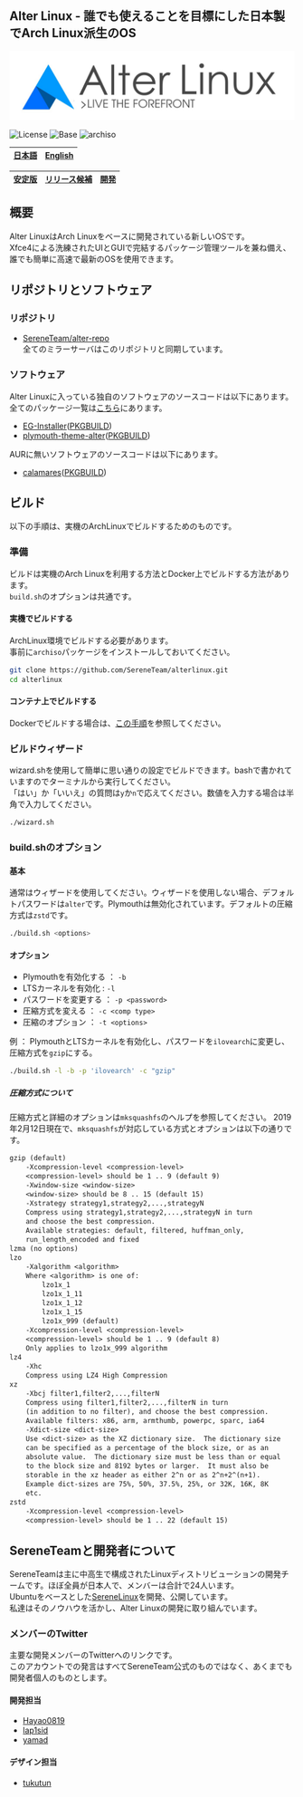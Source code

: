 
## Alter Linux - 誰でも使えることを目標にした日本製でArch Linux派生のOS

![AlterLogo](images/logo.png)

![License](https://img.shields.io/badge/LICENSE-GPL--3.0-blue?style=for-the-badge&logo=gnu)
![Base](https://img.shields.io/badge/BASE-ArchLinux-blue?style=for-the-badge&logo=arch-linux)
![archiso](https://img.shields.io/badge/archiso--version-43--1-blue?style=for-the-badge&logo=appveyor)

| [日本語](README_jp.md) | [English](README.md) |
|:-----:|:-----:|

| [安定版](https://github.com/SereneTeam/alterlinux/tree/master) | [リリース候補](https://github.com/SereneTeam/alterlinux/tree/dev-stable) | [開発](https://github.com/SereneTeam/alterlinux/tree/dev) |
|:-----:|:-----:|:-----:|

## 概要
  
Alter LinuxはArch Linuxをベースに開発されている新しいOSです。  
Xfce4による洗練されたUIとGUIで完結するパッケージ管理ツールを兼ね備え、誰でも簡単に高速で最新のOSを使用できます。  
  
 ## リポジトリとソフトウェア

### リポジトリ
- [SereneTeam/alter-repo](https://github.com/SereneTeam/alter-repo)  
全てのミラーサーバはこのリポジトリと同期しています。  


### ソフトウェア
Alter Linuxに入っている独自のソフトウェアのソースコードは以下にあります。
全てのパッケージ一覧は[こちら](https://github.com/SereneTeam/alterlinux/blob/master/packages.x86_64)にあります。

- [EG-Installer](https://github.com/Hayao0819/EG-Installer)([PKGBUILD](https://github.com/Hayao0819/EG-Installer-PKGBUILD))
- [plymouth-theme-alter](https://github.com/yamad-linuxer/plymouth-theme-alter)([PKGBUILD](https://github.com/Hayao0819/plymouth-theme-alter))

AURに無いソフトウェアのソースコードは以下にあります。

- [calamares](https://gitlab.manjaro.org/applications/calamares)([PKGBUILD](https://gitlab.manjaro.org/packages/extra/calamares))


## ビルド

以下の手順は、実機のArchLinuxでビルドするためのものです。

### 準備

ビルドは実機のArch Linuxを利用する方法とDocker上でビルドする方法があります。  
`build.sh`のオプションは共通です。  

#### 実機でビルドする
ArchLinux環境でビルドする必要があります。  
事前に`archiso`パッケージをインストールしておいてください。

```bash
git clone https://github.com/SereneTeam/alterlinux.git
cd alterlinux
```

#### コンテナ上でビルドする
Dockerでビルドする場合は、[この手順](https://github.com/SereneTeam/alterlinux/blob/master/Howtobuild_on_docker.md)を参照してください。

### ビルドウィザード
wizard.shを使用して簡単に思い通りの設定でビルドできます。bashで書かれていますのでターミナルから実行してください。  
「はい」か「いいえ」の質問は`y`か`n`で応えてください。数値を入力する場合は半角で入力してください。  

```bash
./wizard.sh
```

### build.shのオプション

#### 基本
通常はウィザードを使用してください。ウィザードを使用しない場合、デフォルトパスワードは`alter`です。Plymouthは無効化されています。デフォルトの圧縮方式は`zstd`です。  

```bash
./build.sh <options>
```

#### オプション
- Plymouthを有効化する ：   `-b`
- LTSカーネルを有効化   :    `-l`
- パスワードを変更する   ：   `-p <password>`
- 圧縮方式を変える      ：   `-c <comp type>`
- 圧縮のオプション      ：   `-t <options>`

例 ： PlymouthとLTSカーネルを有効化し、パスワードを`ilovearch`に変更し、圧縮方式を`gzip`にする。

```bash
./build.sh -l -b -p 'ilovearch' -c "gzip"
```

##### 圧縮方式について
圧縮方式と詳細のオプションは`mksquashfs`のヘルプを参照してください。
2019年2月12日現在で、`mksquashfs`が対応している方式とオプションは以下の通りです。

```
gzip (default)
    -Xcompression-level <compression-level>
    <compression-level> should be 1 .. 9 (default 9)
    -Xwindow-size <window-size>
    <window-size> should be 8 .. 15 (default 15)
    -Xstrategy strategy1,strategy2,...,strategyN
    Compress using strategy1,strategy2,...,strategyN in turn
    and choose the best compression.
    Available strategies: default, filtered, huffman_only,
    run_length_encoded and fixed
lzma (no options)
lzo
    -Xalgorithm <algorithm>
    Where <algorithm> is one of:
        lzo1x_1
        lzo1x_1_11
        lzo1x_1_12
        lzo1x_1_15
        lzo1x_999 (default)
    -Xcompression-level <compression-level>
    <compression-level> should be 1 .. 9 (default 8)
    Only applies to lzo1x_999 algorithm
lz4
    -Xhc
    Compress using LZ4 High Compression
xz
    -Xbcj filter1,filter2,...,filterN
    Compress using filter1,filter2,...,filterN in turn
    (in addition to no filter), and choose the best compression.
    Available filters: x86, arm, armthumb, powerpc, sparc, ia64
    -Xdict-size <dict-size>
    Use <dict-size> as the XZ dictionary size.  The dictionary size
    can be specified as a percentage of the block size, or as an
    absolute value.  The dictionary size must be less than or equal
    to the block size and 8192 bytes or larger.  It must also be
    storable in the xz header as either 2^n or as 2^n+2^(n+1).
    Example dict-sizes are 75%, 50%, 37.5%, 25%, or 32K, 16K, 8K
    etc.
zstd
    -Xcompression-level <compression-level>
    <compression-level> should be 1 .. 22 (default 15)
```


## SereneTeamと開発者について
SereneTeamは主に中高生で構成されたLinuxディストリビューションの開発チームです。ほぼ全員が日本人で、メンバーは合計で24人います。  
Ubuntuをベースとした[SereneLinux](https://serenelinux.com)を開発、公開しています。  
私達はそのノウハウを活かし、Alter Linuxの開発に取り組んでいます。  

### メンバーのTwitter
主要な開発メンバーのTwitterへのリンクです。  
このアカウントでの発言はすべてSereneTeam公式のものではなく、あくまでも開発者個人のものとします。  

#### 開発担当
- [Hayao0819](https://twitter.com/Hayao0819)
- [lap1sid](https://twitter.com/Pixel_3a)
- [yamad](https://twitter.com/_unix_like)

#### デザイン担当
- [tukutun](https://twitter.com/tukutuN_27)